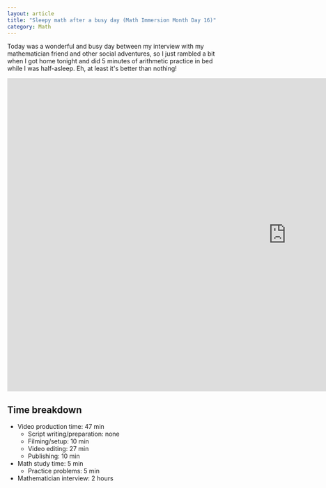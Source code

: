 ```yaml
---
layout: article
title: "Sleepy math after a busy day (Math Immersion Month Day 16)"
category: Math
---
```


Today was a wonderful and busy day between my interview with my mathematician friend and other social adventures, so I just rambled a bit when I got home tonight and did 5 minutes of arithmetic practice in bed while I was half-asleep. Eh, at least it's better than nothing!

<iframe width="1280" height="720" src="https://www.youtube.com/embed/n4HgTir10yM" frameborder="0" allowfullscreen></iframe>

## Time breakdown
- Video production time: 47 min
  - Script writing/preparation: none
  - Filming/setup: 10 min
  - Video editing: 27 min
  - Publishing: 10 min
- Math study time: 5 min
  - Practice problems: 5 min
- Mathematician interview: 2 hours